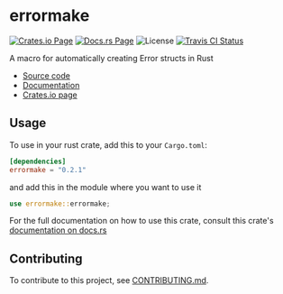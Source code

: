 errormake
=========

[![Crates.io Page](https://img.shields.io/crates/v/errormake.svg)][crates]
[![Docs.rs Page](https://docs.rs/errormake/badge.svg)][docs]
![License](https://img.shields.io/crates/l/errormake.svg)
[![Travis CI Status](https://api.travis-ci.com/JarredAllen/errormake.svg?branch=master)][travis]

A macro for automatically creating Error structs in Rust

- [Source code][repo]
- [Documentation][docs]
- [Crates.io page][crates]

## Usage

To use in your rust crate, add this to your `Cargo.toml`:
```toml
[dependencies]
errormake = "0.2.1"
```

and add this in the module where you want to use it
```rust
use errormake::errormake;
```

For the full documentation on how to use this crate, consult this
crate's [documentation on docs.rs][docs]

## Contributing

To contribute to this project, see [CONTRIBUTING.md][contributing].

[contributing]: ./CONTRIBUTING.md
[crates]: https://crates.io/crates/errormake
[docs]: https://docs.rs/errormake
[repo]: https://github.com/JarredAllen/errormake
[travis]: https://travis-ci.com/github/JarredAllen/errormake
